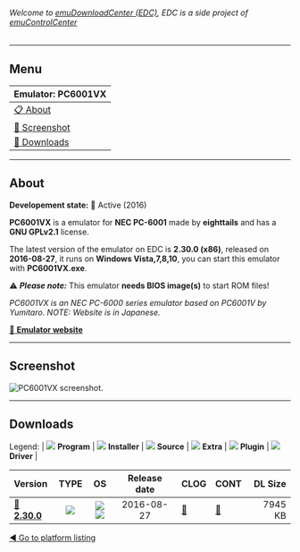 ###### Welcome to [emuDownloadCenter (EDC)](https://github.com/PhoenixInteractiveNL/emuDownloadCenter/wiki/), EDC is a side project of [emuControlCenter](https://github.com/PhoenixInteractiveNL/emuControlCenter/wiki/)
***
## Menu
| **Emulator: PC6001VX** |
|:---------|
| [:clipboard: About](#about) |
| [:sunrise: Screenshot](#screenshot) |
| [:floppy_disk: Downloads](#downloads) |
***
## About
**Developement state:** :large_blue_circle: Active (2016)

**PC6001VX** is a emulator for **NEC PC-6001** made by **eighttails** and has a **GNU GPLv2.1** license.

The latest version of the emulator on EDC is **2.30.0 (x86)**, released on **2016-08-27**, it runs on **Windows Vista,7,8,10**, you can start this emulator with **PC6001VX.exe**.

:warning: _**Please note:**_ This emulator **needs BIOS image(s)** to start ROM files!

_PC6001VX is an NEC PC-6000 series emulator based on PC6001V by Yumitaro. NOTE: Website is in Japanese._

[:link: **Emulator website**](http://eighttails.seesaa.net)
***
## Screenshot
![](https://raw.githubusercontent.com/PhoenixInteractiveNL/emuDownloadCenter/master/hooks/pc6001vx/emulator_screen_01.jpg "PC6001VX screenshot.")
***
## Downloads
Legend:
| ![](https://raw.githubusercontent.com/wiki/PhoenixInteractiveNL/emuDownloadCenter/images_misc/icon_program_24.png) **Program** | 
![](https://raw.githubusercontent.com/wiki/PhoenixInteractiveNL/emuDownloadCenter/images_misc/icon_installer_24.png) **Installer** | 
![](https://raw.githubusercontent.com/wiki/PhoenixInteractiveNL/emuDownloadCenter/images_misc/icon_source_code_24.png) **Source** | 
![](https://raw.githubusercontent.com/wiki/PhoenixInteractiveNL/emuDownloadCenter/images_misc/icon_extra_24.png) **Extra** | 
![](https://raw.githubusercontent.com/wiki/PhoenixInteractiveNL/emuDownloadCenter/images_misc/icon_plugin_24.png) **Plugin** | 
![](https://raw.githubusercontent.com/wiki/PhoenixInteractiveNL/emuDownloadCenter/images_misc/icon_driver_24.png) **Driver** | 
 
| Version  | TYPE | OS | Release date  | CLOG | CONT | DL Size  |
|:---------|:----:|:--:|:-------------:|:-----|:-----|---------:|
| [:floppy_disk: **2.30.0**](https://github.com/PhoenixInteractiveNL/edc-repo0004/raw/master/pc6001vx/2.30.0.7z) | ![](https://raw.githubusercontent.com/wiki/PhoenixInteractiveNL/emuDownloadCenter/images_misc/icon_program_24.png) | ![](https://raw.githubusercontent.com/wiki/PhoenixInteractiveNL/emuDownloadCenter/images_misc/logo_windows_24.png)![](https://raw.githubusercontent.com/wiki/PhoenixInteractiveNL/emuDownloadCenter/images_misc/icon_32-bit_24.png) | 2016-08-27 | [:page_facing_up:](https://github.com/PhoenixInteractiveNL/edc-repo0004/blob/master/pc6001vx/2.30.0_changelog.txt) | [:mag_right:](https://github.com/PhoenixInteractiveNL/edc-repo0004/blob/master/pc6001vx/2.30.0_contents.txt) | 7945 KB |

[:arrow_backward: Go to platform listing](https://github.com/PhoenixInteractiveNL/emuDownloadCenter/wiki/EDC-Platform-List)
